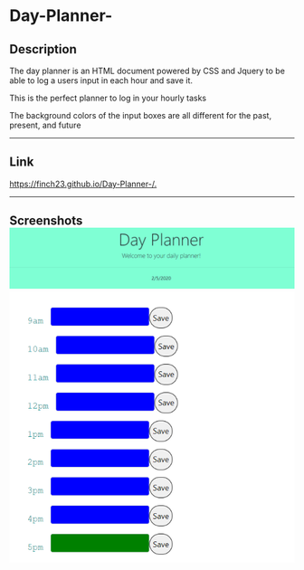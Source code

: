 # Day-Planner-
<h2>Description</h2>
<p>The day planner is an HTML document powered by CSS and Jquery to be able to log a users input in each hour and save it.</p>
<p>This is the perfect planner to log in your hourly tasks</p>
<p>The background colors of the input boxes are all different for the past, present, and future</p>
<hr>
<h2>Link</h2>
<a href='https://finch23.github.io/Day-Planner-/.'>https://finch23.github.io/Day-Planner-/.</a>
<hr>
<h2>Screenshots</j2>
<img src = /images/screenshot.PNG>
<img src = /images/screenshot1.PNG>

